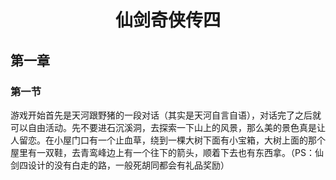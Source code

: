 # <center> 仙剑奇侠传四 </center>
## 第一章
### 第一节
游戏开始首先是天河跟野猪的一段对话（其实是天河自言自语），对话完了之后就可以自由活动。先不要进石沉溪洞，去探索一下山上的风景，那么美的景色真是让人留恋。在小屋门口有一个止血草，绕到一棵大树下面有小宝箱，大树上面的那个屋里有一双鞋，去青鸾峰边上有一个往下的箭头，顺着下去也有东西拿。（PS：仙剑四设计的没有白走的路，一般死胡同都会有礼品奖励）
